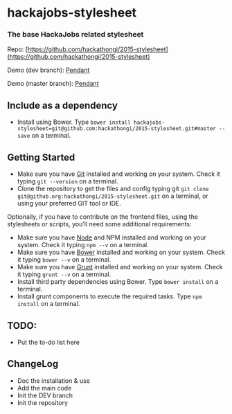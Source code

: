 # hackajobs-stylesheet


### The base HackaJobs related stylesheet

Repo: [https://github.com/hackathongi/2015-stylesheet](https://github.com/hackathongi/2015-stylesheet)

Demo (dev branch): [Pendant](Pendant)

Demo (master branch): [Pendant](Pendant)


## Include as a dependency

* Install using Bower. Type `bower install hackajobs-stylesheet=git@github.com:hackathongi/2015-stylesheet.git#master --save` on a terminal.


## Getting Started

* Make sure you have [Git](http://git-scm.com/) installed and working on your system. Check it typing `git --version` on a terminal.
* Clone the repository to get the files and config typing git `git clone git@github.org:hackathongi/2015-stylesheet.git` on a terminal, or using your preferred GIT tool or IDE.

Optionally, if you have to contribute on the frontend files, using the stylesheets or scripts, you'll need some additional requirements:

* Make sure you have [Node](http://nodejs.org/) and NPM installed and working on your system. Check it typing `npm --v` on a terminal.
* Make sure you have [Bower](http://bower.io/) installed and working on your system. Check it typing `bower --v` on a terminal.
* Make sure you have [Grunt](http://gruntjs.com/) installed and working on your system. Check it typing `grunt --v` on a terminal.
* Install third party dependencies using Bower. Type `bower install` on a terminal.
* Install grunt components to execute the required tasks. Type `npm install` on a terminal.


## TODO:

- Put the to-do list here


## ChangeLog

- Doc the installation & use
- Add the main code
- Init the DEV branch
- Init the repository
